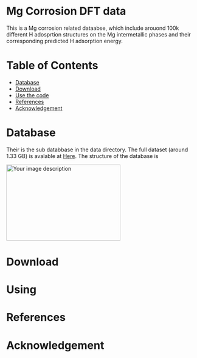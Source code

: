 # Mg Corrosion DFT data

This is a Mg corrosion related dataabse, which include arouond 100k different H adosprtion structures on the Mg intermetallic phases and their corresponding predicted H adsorption energy.

# Table of Contents

- [Database](#Database)
- [Download](#Download)
- [Use the code](#Use-the-code)
- [References](#reference)
- [Acknowledgement](#Acknowledgement)

# Database
Their is the sub databbase in the data directory. The full dataset (around 1.33 GB) is avalable at [Here](https://drive.google.com/file/d/12ixEDfre9fCH5Bzj6DQJ7tNa1DR2zNsL/view?usp=sharing). The structure of the database is
<!-- ![](figure/ads_positioon.png) -->
<img src="figure/ads_position.png" alt="Your image description" width="300" height="200" />





# Download



# Using

# References

# Acknowledgement
